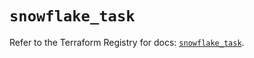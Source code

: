 # `snowflake_task`

Refer to the Terraform Registry for docs: [`snowflake_task`](https://registry.terraform.io/providers/snowflake-labs/snowflake/0.95.0/docs/resources/task).
